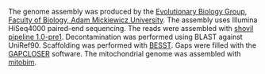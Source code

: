 The genome assembly was produced by the [Evolutionary Biology Group, Faculty of Biology, Adam Mickiewicz University](https://evobio.home.amu.edu.pl/). The assembly uses Illumina HiSeq4000 paired-end sequencing. The reads were assembled with [shovil pipeline 1.0-pre1](https://github.com/tseemann/shovill). Decontamination was performed using BLAST against UniRef90. Scaffolding was performed with [BESST](https://doi.org/10.1186/1471-2105-15-281). Gaps were filled with the [GAPCLOSER](https://vcru.wisc.edu/simonlab/bioinformatics/programs/soap/GapCloser_Manual.pdf) software. The mitochondrial genome was assembled with [mitobim](https://pubmed.ncbi.nlm.nih.gov/23661685/). 
